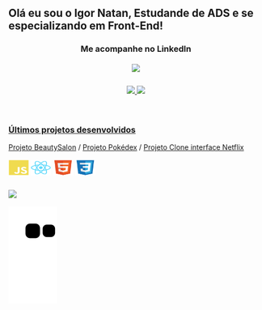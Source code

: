 ## Olá eu sou o Igor Natan, Estudande de ADS e se especializando em Front-End!
<div align="center">
  <h3>Me acompanhe no Linkedln <br> <br>
  <a href="https://www.linkedin.com/in/igor-natan/" target="_blank"><img src="https://img.shields.io/badge/-LinkedIn-%230077B5?style=for-the-badge&logo=linkedin&logoColor=white" target="_blank"></a>
  </h3>

  <h3>
  <a href="https://github.com/IgorNatann">
  <img height="180em" src="https://github-readme-stats.vercel.app/api?username=IgorNatann&show_icons=true&theme=dark&include_all_commits=true&count_private=true"/>
  <img height="180em" src="https://github-readme-stats.vercel.app/api/top-langs/?username=IgorNatann&layout=compact&langs_count=7&theme=dark"/>
    
</div>

<div style="display: inline_block"><br>
<h3>Últimos projetos desenvolvidos </h3>
<a href="https://igornatann.github.io/sal-odebeleza/" target="_blank">Projeto BeautySalon</a>
/
<a href="https://igornatann.github.io/projetoPokedex/" target="_blank">Projeto Pokédex</a>
/
<a href="https://igornatann.github.io/cloneNetflix/" target="_blank">Projeto Clone interface Netflix</a>

</div>

<div style="display: inline_block"><br>
  
  <img align="center" alt="Igor-Js" height="30" width="40" src="https://raw.githubusercontent.com/devicons/devicon/master/icons/javascript/javascript-plain.svg">
  <img align="center" alt="Igor-React" height="30" width="40" src="https://raw.githubusercontent.com/devicons/devicon/master/icons/react/react-original.svg">
  <img align="center" alt="Igor-HTML" height="30" width="40" src="https://raw.githubusercontent.com/devicons/devicon/master/icons/html5/html5-original.svg">
  <img align="center" alt="Igor-CSS" height="30" width="40" src="https://raw.githubusercontent.com/devicons/devicon/master/icons/css3/css3-original.svg">
  
</div>

  ##
 
<div> 
  <a href = "mailto:igornatan4@gmail.com"><img src="https://img.shields.io/badge/-Gmail-%23333?style=for-the-badge&logo=gmail&logoColor=white" target="_blank"></a>  

  ![Snake animation](https://github.com/IgorNatann/IgorNatann/blob/output/github-contribution-grid-snake.svg)

</div>


